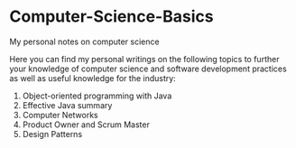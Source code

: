 # Computer-Science-Basics
My personal notes on computer science

Here you can find my personal writings on the following topics to further your knowledge of computer science and software development practices as well as useful knowledge for the industry:

1) Object-oriented programming with Java
2) Effective Java summary
3) Computer Networks
4) Product Owner and Scrum Master
5) Design Patterns
